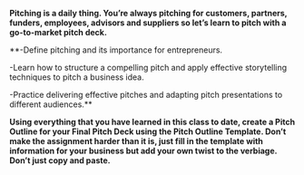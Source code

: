 **Pitching is a daily thing. You’re always pitching for customers, partners, funders, employees, advisors and suppliers so let’s learn to pitch with a go-to-market pitch deck.**

**-Define pitching and its importance for entrepreneurs. 

-Learn how to structure a compelling pitch and apply effective storytelling techniques to pitch a business idea. 

-Practice delivering effective pitches and adapting pitch presentations to different audiences.**

**Using everything that you have learned in this class to date, create a Pitch Outline for your Final Pitch Deck using the Pitch Outline Template. Don’t make the assignment harder than it is, just fill in the template with information for your business but add your own twist to the verbiage. Don’t just copy and paste.**